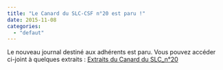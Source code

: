 ```yaml
---
title: "Le Canard du SLC-CSF n°20 est paru !"
date: 2015-11-08
categories: 
  - "defaut"
---
```


Le nouveau journal destiné aux adhérents est paru. Vous pouvez accéder ci-joint à quelques extraits : [Extraits du Canard du SLC\_n°20](http://www3.slc.asso.fr/wp-content/uploads/2015/11/ExtraitsCanardduSLC_20.pdf)
